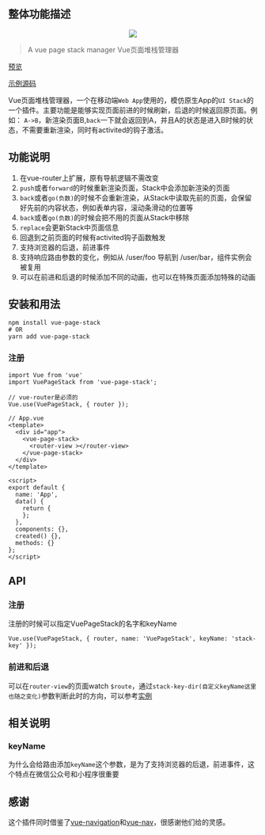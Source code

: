 ## 整体功能描述

<p align="center">
  <img src="https://i.loli.net/2019/05/22/5ce4f2d09e77326615.png">
</p>

> A vue page stack manager Vue页面堆栈管理器

[预览](https://hezhongfeng.github.io/vue-page-stack-example/)

[示例源码](https://github.com/hezhongfeng/vue-page-stack-example)

Vue页面堆栈管理器，一个在移动端`Web App`使用的，模仿原生App的`UI Stack`的一个插件。主要功能是能够实现页面前进的时候刷新，后退的时候返回原页面。例如：
`A->B`，新渲染页面B,`back`一下就会返回到A，并且A的状态是进入B时候的状态，不需要重新渲染，同时有activited的钩子激活。

## 功能说明

1. 在vue-router上扩展，原有导航逻辑不需改变
2. `push`或者`forward`的时候重新渲染页面，Stack中会添加新渲染的页面
3. `back`或者`go(负数)`的时候不会重新渲染，从Stack中读取先前的页面，会保留好先前的内容状态，例如表单内容，滚动条滑动的位置等
4. `back`或者`go(负数)`的时候会把不用的页面从Stack中移除
5. `replace`会更新Stack中页面信息
6. 回退到之前页面的时候有activited钩子函数触发
7. 支持浏览器的后退，前进事件
8. 支持响应路由参数的变化，例如从 /user/foo 导航到 /user/bar，组件实例会被复用
9. 可以在前进和后退的时候添加不同的动画，也可以在特殊页面添加特殊的动画

## 安装和用法

```
npm install vue-page-stack
# OR
yarn add vue-page-stack
```

### 注册

```
import Vue from 'vue'
import VuePageStack from 'vue-page-stack';

// vue-router是必须的
Vue.use(VuePageStack, { router }); 
```

```
// App.vue
<template>
  <div id="app">
    <vue-page-stack>
      <router-view ></router-view>
    </vue-page-stack>
  </div>
</template>

<script>
export default {
  name: 'App',
  data() {
    return {
    };
  },
  components: {},
  created() {},
  methods: {}
};
</script>

```

## API

### 注册
注册的时候可以指定VuePageStack的名字和keyName
```
Vue.use(VuePageStack, { router, name: 'VuePageStack', keyName: 'stack-key' });
```

### 前进和后退
可以在`router-view`的页面watch `$route`，通过`stack-key-dir(自定义keyName这里也随之变化)`参数判断此时的方向，可以参考[实例](https://hezhongfeng.github.io/vue-page-stack-example/)

## 相关说明

### keyName
为什么会给路由添加`keyName`这个参数，是为了支持浏览器的后退，前进事件，这个特点在微信公众号和小程序很重要

## 感谢
这个插件同时借鉴了[vue-navigation](https://github.com/zack24q/vue-navigation)和[vue-nav](https://github.com/nearspears/vue-nav)，很感谢他们给的灵感。

